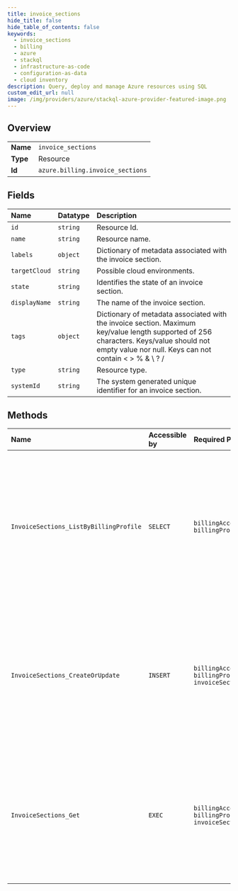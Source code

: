 ```yaml
---
title: invoice_sections
hide_title: false
hide_table_of_contents: false
keywords:
  - invoice_sections
  - billing
  - azure    
  - stackql
  - infrastructure-as-code
  - configuration-as-data
  - cloud inventory
description: Query, deploy and manage Azure resources using SQL
custom_edit_url: null
image: /img/providers/azure/stackql-azure-provider-featured-image.png
---
```

  
    

## Overview
<table><tbody>
<tr><td><b>Name</b></td><td><code>invoice_sections</code></td></tr>
<tr><td><b>Type</b></td><td>Resource</td></tr>
<tr><td><b>Id</b></td><td><code>azure.billing.invoice_sections</code></td></tr>
</tbody></table>

## Fields
| Name | Datatype | Description |
|:-----|:---------|:------------|
| `id` | `string` | Resource Id. |
| `name` | `string` | Resource name. |
| `labels` | `object` | Dictionary of metadata associated with the invoice section. |
| `targetCloud` | `string` | Possible cloud environments. |
| `state` | `string` | Identifies the state of an invoice section. |
| `displayName` | `string` | The name of the invoice section. |
| `tags` | `object` | Dictionary of metadata associated with the invoice section. Maximum key/value length supported of 256 characters. Keys/value should not empty value nor null. Keys can not contain &lt; &gt; % & \ ? / |
| `type` | `string` | Resource type. |
| `systemId` | `string` | The system generated unique identifier for an invoice section. |
## Methods
| Name | Accessible by | Required Params | Description |
|:-----|:--------------|:----------------|:------------|
| `InvoiceSections_ListByBillingProfile` | `SELECT` | `billingAccountName, billingProfileName` | Lists the invoice sections that a user has access to. The operation is supported only for billing accounts with agreement type Microsoft Customer Agreement. |
| `InvoiceSections_CreateOrUpdate` | `INSERT` | `billingAccountName, billingProfileName, invoiceSectionName` | Creates or updates an invoice section. The operation is supported only for billing accounts with agreement type Microsoft Customer Agreement. |
| `InvoiceSections_Get` | `EXEC` | `billingAccountName, billingProfileName, invoiceSectionName` | Gets an invoice section by its ID. The operation is supported only for billing accounts with agreement type Microsoft Customer Agreement. |
